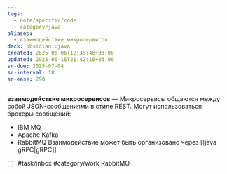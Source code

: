 ```yaml
---
tags:
  - note/specific/code
  - category/java
aliases:
  - взаимодействие микросервисов
deck: obsidian::java
created: 2025-06-06T12:35:48+03:00
updated: 2025-06-16T21:42:16+03:00
sr-due: 2025-07-04
sr-interval: 18
sr-ease: 290
---
```


**взаимодействие микросервисов**
—
Микросервисы общаются между собой JSON-сообщениями в стиле REST. Могут использоваться брокеры сообщений:
- IBM MQ
- Apache Kafka
- RabbitMQ
Взаимодействие может быть организовано через [[java gRPC|gRPC]]

- [ ] #task/inbox #category/work RabbitMQ
